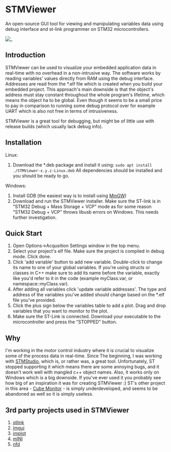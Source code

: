 # STMViewer 
An open-source GUI tool for viewing and manipulating variables data using debug interface and st-link programmer on STM32 microcontrollers.

![_](./docs/STMViever.gif)
## Introduction

STMViewer can be used to visualize your embedded application data in real-time with no overhead in a non-intrusive way. The software works by reading variables' values directly from RAM using the debug interface. Addresses are read from the *.elf file which is created when you build your embedded project. This approach's main downside is that the object's address must stay constant throughout the whole program's lifetime, which means the object ha to be global. Even though it seems to be a small price to pay in comparison to running some debug protocol over for example UART which is also not free in terms of intrusiveness.

STMViewer is a great tool for debugging, but might be of little use with release builds (which usually lack debug info). 

## Installation

Linux: 
1. Download the *.deb package and install it using:
`sudo apt install ./STMViewer-x.y.z-Linux.deb`
All dependencies should be installed and you should be ready to go. 

Windows: 
1. Install GDB (the easiest way is to install using [MinGW](https://www.mingw-w64.org))
2. Download and run the STMViewer installer.  Make sure the ST-link is in "STM32 Debug + Mass Storage + VCP" mode as for some reason "STM32 Debug + VCP" throws libusb errors on Windows. This needs further investigation. 

## Quick Start

1. Open Options->Acqusition Settings window in the top menu. 
2. Select your project's elf file. Make sure the project is compiled in debug mode. Click done. 
3. Click 'add variable' button to add new variable. Double-click to change its name to one of your global variables. If you're using structs or classes in C++ make sure to add its name before the variable, exactly like you'd refer to it in the code (example myClass.var, or namespace::myClass.var). 
4. After adding all variables click 'update variable addresses'. The type and address of the variables you've added should change based on the *.elf file you've provided.
5. Click the plus sign below the variables table to add a plot. Drag and drop variables that you want to monitor to the plot. 
6. Make sure the ST-Link is connected. Download your executable to the microcontroller and press the "STOPPED" button. 

## Why
I'm working in the motor control industry where it is crucial to visualize some of the process data in real-time. Since The beginning, I was working with [STMStudio](https://www.st.com/en/development-tools/stm-studio-stm32.html), which is, or rather was, a great tool. Unfortunately, ST stopped supporting it which means there are some annoying bugs, and it doesn't work well with mangled c++ object names. Also, it works only on Windows which is a big downside. If you've ever used it you probably see how big of an inspiration it was for creating STMViewer :) ST's other project in this area - [Cube Monitor](https://www.st.com/en/development-tools/stm32cubemonitor.html) - is simply underdeveloped, and seems to be abandoned as well so it is simply useless. 

## 3rd party projects used in STMViewer

1. [stlink](https://github.com/stlink-org/stlink)
2. [imgui](https://github.com/ocornut/imgui)
3. [implot](https://github.com/epezent/implot)
4. [mINI](https://github.com/pulzed/mINI)
5. [nfd](https://github.com/btzy/nativefiledialog-extended)

